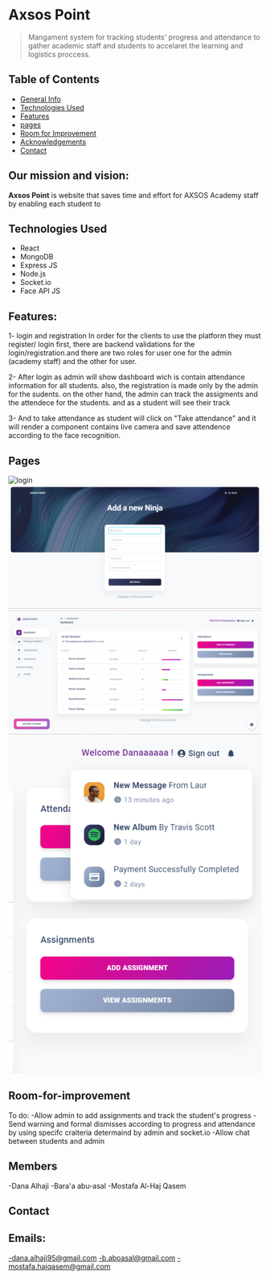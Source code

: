 # Axsos Point
>Mangament system for tracking students' progress and attendance to gather academic staff and students to accelaret the learning and logistics proccess.

## Table of Contents
* [General Info](#our-mission)
* [Technologies Used](#technologies-used)
* [Features](#features)
* [pages](#Pages)
* [Room for Improvement](#room-for-improvement)
* [Acknowledgements](#members)
* [Contact](#contact)

## Our mission and vision:
**Axsos Point** is website that saves time and effort for AXSOS Academy staff by enabling each student to

## Technologies Used
- React
- MongoDB
- Express JS
- Node.js
- Socket.io 
- Face API JS

## Features:

1- login and registration
In order for the clients  to use the platform they must register/ login first,
there are backend validations for the login/registration.and there are two roles for user one for the admin (academy staff) and the other for user. 

2- After login as admin will show dashboard wich is contain attendance information for all students. also, the registration is made only by the admin for the sudents.
on the other hand, the admin can track the assigments and the attendece for the students.
and as a student will see their track

3- And to take attendance as student will click on "Take attendance" and it will render a component contains live camera and save attendence according to the face recognition. 

## Pages

![login](https://github.com/MostafaHQ/MERN-Project/blob/master/images/HomePage.PNG)
![registeration](https://github.com/MostafaHQ/MERN-Project/blob/master/images/Registration.PNG)
![dashboared](https://github.com/MostafaHQ/MERN-Project/blob/master/images/Dashboard.PNG)
![notification](https://github.com/MostafaHQ/MERN-Project/blob/master/images/AnnouncmentsForStudents.PNG)

## Room-for-improvement
To do:
-Allow admin to add assignments and track the student's progress 
-Send warning and formal dismisses according to progress and attendance by using specifc craiteria determaind by admin and socket.io
-Allow chat between students and admin

## Members
-Dana Alhaji
-Bara'a abu-asal
-Mostafa Al-Haj Qasem

## Contact
## Emails: 

-dana.alhaji95@gmail.com
-b.aboasal@gmail.com
-mostafa.hajqasem@gmail.com





